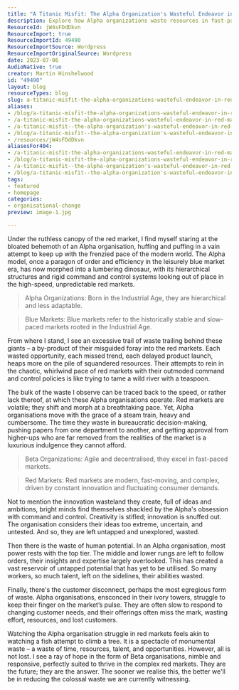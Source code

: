 ```yaml
---
title: "A Titanic Misfit: The Alpha Organization's Wasteful Endeavor in Red Markets"
description: Explore how Alpha organizations waste resources in fast-paced red markets and discover the agile Beta model as the key to thriving in today's economy.
ResourceId: jW4sFDdDkvn
ResourceImport: true
ResourceImportId: 49490
ResourceImportSource: Wordpress
ResourceImportOriginalSource: Wordpress
date: 2023-07-06
AudioNative: true
creator: Martin Hinshelwood
id: "49490"
layout: blog
resourceTypes: blog
slug: a-titanic-misfit-the-alpha-organizations-wasteful-endeavor-in-red-markets
aliases:
- /blog/a-titanic-misfit-the-alpha-organizations-wasteful-endeavor-in-red-markets
- /a-titanic-misfit-the-alpha-organizations-wasteful-endeavor-in-red-markets
- /a-titanic-misfit--the-alpha-organization's-wasteful-endeavor-in-red-markets
- /blog/a-titanic-misfit--the-alpha-organization's-wasteful-endeavor-in-red-markets
- /resources/jW4sFDdDkvn
aliasesFor404:
- /a-titanic-misfit-the-alpha-organizations-wasteful-endeavor-in-red-markets
- /blog/a-titanic-misfit-the-alpha-organizations-wasteful-endeavor-in-red-markets
- /a-titanic-misfit--the-alpha-organization's-wasteful-endeavor-in-red-markets
- /blog/a-titanic-misfit--the-alpha-organization's-wasteful-endeavor-in-red-markets
tags:
- featured
- homepage
categories:
- organisational-change
preview: image-1.jpg

---
```

Under the ruthless canopy of the red market, I find myself staring at the bloated behemoth of an Alpha organisation, huffing and puffing in a vain attempt to keep up with the frenzied pace of the modern world. The Alpha model, once a paragon of order and efficiency in the leisurely blue market era, has now morphed into a lumbering dinosaur, with its hierarchical structures and rigid command and control systems looking out of place in the high-speed, unpredictable red markets.

> Alpha Organizations: Born in the Industrial Age, they are hierarchical and less adaptable.

> Blue Markets: Blue markets refer to the historically stable and slow-paced markets rooted in the Industrial Age.

From where I stand, I see an excessive trail of waste trailing behind these giants – a by-product of their misguided foray into the red markets. Each wasted opportunity, each missed trend, each delayed product launch, heaps more on the pile of squandered resources. Their attempts to rein in the chaotic, whirlwind pace of red markets with their outmoded command and control policies is like trying to tame a wild river with a teaspoon.

The bulk of the waste I observe can be traced back to the speed, or rather lack thereof, at which these Alpha organisations operate. Red markets are volatile; they shift and morph at a breathtaking pace. Yet, Alpha organisations move with the grace of a steam train, heavy and cumbersome. The time they waste in bureaucratic decision-making, pushing papers from one department to another, and getting approval from higher-ups who are far removed from the realities of the market is a luxurious indulgence they cannot afford.

> Beta Organizations: Agile and decentralised, they excel in fast-paced markets.

> Red Markets: Red markets are modern, fast-moving, and complex, driven by constant innovation and fluctuating consumer demands.

Not to mention the innovation wasteland they create, full of ideas and ambitions, bright minds find themselves shackled by the Alpha's obsession with command and control. Creativity is stifled; innovation is snuffed out. The organisation considers their ideas too extreme, uncertain, and untested. And so, they are left untapped and unexplored, wasted.

Then there is the waste of human potential. In an Alpha organisation, most power rests with the top tier. The middle and lower rungs are left to follow orders, their insights and expertise largely overlooked. This has created a vast reservoir of untapped potential that has yet to be utilised. So many workers, so much talent, left on the sidelines, their abilities wasted.

Finally, there's the customer disconnect, perhaps the most egregious form of waste. Alpha organisations, ensconced in their ivory towers, struggle to keep their finger on the market’s pulse. They are often slow to respond to changing customer needs, and their offerings often miss the mark, wasting effort, resources, and lost customers.

Watching the Alpha organisation struggle in red markets feels akin to watching a fish attempt to climb a tree. It is a spectacle of monumental waste – a waste of time, resources, talent, and opportunities. However, all is not lost. I see a ray of hope in the form of Beta organisations, nimble and responsive, perfectly suited to thrive in the complex red markets. They are the future; they are the answer. The sooner we realise this, the better we'll be in reducing the colossal waste we are currently witnessing.
